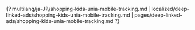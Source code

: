 {? multilang/ja-JP/shopping-kids-unia-mobile-tracking.md | localized/deep-linked-ads/shopping-kids-unia-mobile-tracking.md | pages/deep-linked-ads/shopping-kids-unia-mobile-tracking.md ?}
